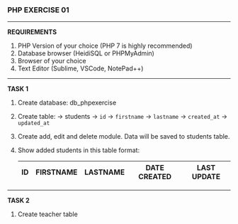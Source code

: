 ### PHP EXERCISE 01

-----------------------------------------------------------------------------------------------------

**REQUIREMENTS**

1. PHP Version of your choice (PHP 7 is highly recommended)
2. Database browser (HeidiSQL or PHPMyAdmin)
3. Browser of your choice
4. Text Editor (Sublime, VSCode, NotePad++)

-----------------------------------------------------------------------------------------------------

**TASK 1**

1. Create database: db_phpexercise

2. Create table:
    -> students
        -> `id`
        -> `firstname`
        -> `lastname`
        -> `created_at`
        -> `updated_at`

3. Create add, edit and delete module. Data will be saved to students table.

4. Show added students in this table format:

    |  ID  |  FIRSTNAME  | LASTNAME  | DATE CREATED | LAST UPDATE |
    |------|-------------|-----------|--------------|-------------|

-----------------------------------------------------------------------------------------------------

**TASK 2**

1. Create teacher table
